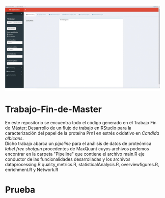 
 ![Alt text](interface.gif) 
# Trabajo-Fin-de-Master
En este repositorio se encuentra todo el código generado en el Trabajo Fin de Máster; Desarrollo de un flujo de trabajo en RStudio para la caracterización del papel de la proteína Prn1 en estrés oxidativo en *Candida albicans*.
<br>
Dicho trabajo abarca un *pipeline* para el análisis de datos de proteómica *label free shotgun* procedentes de MaxQuant cuyos archivos podemos encontrar en la carpeta "Pipeline" que contiene el archivo main.R eje conductor de las funcionalidades desarrolladas y los archivos dataprocessing.R quality_metrics.R, statisticalAnalysis.R, overviewfigures.R, enrichment.R y Network.R
<br>
# Prueba
